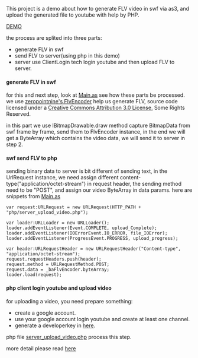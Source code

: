This project is a demo about how to generate FLV video in swf via as3, and upload the generated file to youtube with help by PHP.

  [DEMO](http://lab.savorks.com/uflv/)

the process are splited into three parts:
  * generate FLV in swf
  * send FLV to server(using php in this demo)
  * server use ClientLogin tech login youtube and then upload FLV to server.
 
####  generate FLV in swf
for this and next step, look at [Main.as](https://github.com/index-scripts/as3_flv_to_youtube/blob/master/flash/src/Main.as) see how these parts be processed.
we use [zeropointnine's FlvEncoder](https://github.com/zeropointnine/leelib) help us generate FLV, source code licensed under a [Creative Commons Attribution 3.0 License.](http://creativecommons.org/licenses/by/3.0/) Some Rights Reserved.

in this part we use IBitmapDrawable.draw method capture BitmapData from swf frame by frame, send them to FlvEncoder instance, in the end we will get a ByteArray which contains the video data, we will send it to server in step 2.

####  swf send FLV to php
sending binary data to server is bit different of sending text, in the UrlRequest instance, we need assign different content-type("application/octet-stream") in request header, the sending method need to be "POST", and assign our video ByteArray in data params.
here are snippets from [Main.as](https://github.com/index-scripts/as3_flv_to_youtube/blob/master/flash/src/Main.as)
```as3
var request:URLRequest = new URLRequest(HTTP_PATH + "php/server_upload_video.php");
  		
var loader:URLLoader = new URLLoader();
loader.addEventListener(Event.COMPLETE, upload_Complete);
loader.addEventListener(IOErrorEvent.IO_ERROR, file_IOError);
loader.addEventListener(ProgressEvent.PROGRESS, upload_progress);
    
var header:URLRequestHeader = new URLRequestHeader("Content-type", "application/octet-stream");
request.requestHeaders.push(header);
request.method = URLRequestMethod.POST;
request.data = _baFlvEncoder.byteArray;
loader.load(request);
```

####  php client login youtube and upload video
for uploading a video, you need prepare something:

* create a google account.
* use your google account login youtube and create at least one channel.
* generate a developerkey in [here](http://code.google.com/apis/youtube/dashboard/).

php file [server_upload_video.php](https://github.com/index-scripts/as3_flv_to_youtube/blob/master/php/server_upload_video.php) process this step.

more detail please read [here](https://developers.google.com/youtube/2.0/developers_guide_protocol_direct_uploading?hl=de#Direct_uploading)
  
